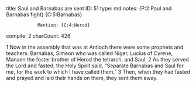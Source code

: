 title:          Saul and Barnabas are sent
ID:             51
type:           md
notes:          {P:2:Paul and Barnabas fight}
                {C:5:Barnabas}
                
                Mention: {C:4:Herod}
compile:        2
charCount:      426


 1 Now in the assembly that was at Antioch there were some prophets and teachers: Barnabas, Simeon who was called Niger, Lucius of Cyrene, Manaen the foster brother of Herod the tetrarch, and Saul. 2 As they served the Lord and fasted, the Holy Spirit said, “Separate Barnabas and Saul for me, for the work to which I have called them.”
3 Then, when they had fasted and prayed and laid their hands on them, they sent them away.